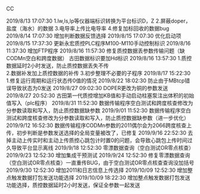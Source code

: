 ﻿CC

2019/8/13 17:07:30         1.lw,ls,lp等仪器端标识转换为平台标识D，Z    2.屏蔽doper，盐度（海水）的数据   3.电导率上传比电导率    4.修复加标回收的数据bug
2019/8/14 17:07:30        增加判断数据反馈选择
2019/8/15 17:07:30        优化启动项
2019/8/15 17:37:30        更新永宏质控PLC程序M100-M110手动控制标识
2019/8/16 11:37:30        增加FTP程序
2019/8/16 11:57:30        修复质控数据丢参数传输问题（缺CODMn空白和跨度数据）          古田数据标识要加Hd标识
2019/8/16 13:57:30        1.质控数据延时2小时发送，防止质控数据丢失不传     
                                     2.数据补发加上质控数据的补传
                                     3.初步整理不必要的子程序
2019/8/17 15:22:30        1.修复运行周期和运行状态传0值的情况
2019/8/22 18:02:30         防止由于MBtcp错误导致状态为0发送
2019/8/27 09:02:30         DOPER更改为铜的参数发送
2019/8/27 20:52:30         古田第一代质控增加KB值和手动启动柱塞泵注出体积的初始值写入（plc程序）
2019/8/31 11:52:30         数据传输程序空白测试和跨度核查修改为分参数读取和写入，防止质控数据缺参数
2019/9/01 11:52:30         数据传输程序空白测试和跨度核查修改为分参数读取和写入，防止质控数据缺参数（进一步优化）
2019/9/12 16:52:30         数据传输程序CODMn参数的2011偶尔会为2066跨度核查上传，初步判断是参数发送选择的全局变量被改了，已修复
2019/9/16 22:52:30         去掉主动上传实时和主动上传质控心跳包计时置0的问题，会导致心跳包上传时间过久导致平台显示离线
2019/9/18 12:52:30         零漂数据查询（空白测试OR零点核查）
2019/9/23 12:52:30         增加集成干预测试
2019/9/24 12:52:30         修复零漂数据查询（空白测试OR零点核查）一直重传BUG，由于空白测试OR零点核查查询没加括号
2019/9/30 12:52:30         增加2011和日志信息上传选择
2019/10/09 12:52:30       增加整点触发数据打包发送功能选择
2019/10/09 18:22:30       增加整点触发数据打包发送功能选择，质控数据延时2小时发送，保证全参数一起发送